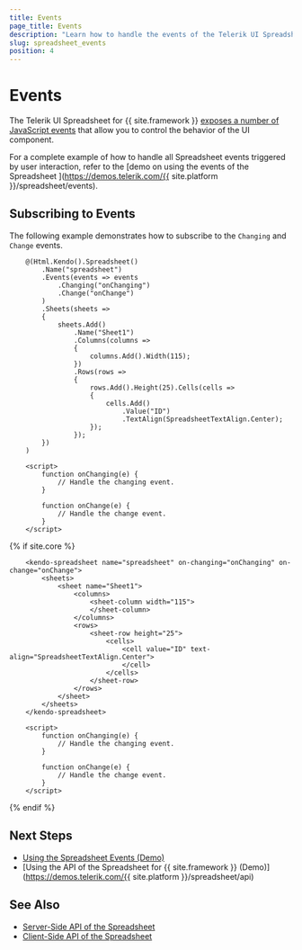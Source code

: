 ```yaml
---
title: Events
page_title: Events
description: "Learn how to handle the events of the Telerik UI Spreadsheet component for {{ site.framework }}."
slug: spreadsheet_events
position: 4
---
```


# Events

The Telerik UI Spreadsheet for {{ site.framework }} [exposes a number of JavaScript events](/api/kendo.mvc.ui.fluent/spreadsheeteventbuilder) that allow you to control the behavior of the UI component.

For a complete example of how to handle all Spreadsheet events triggered by user interaction, refer to the [demo on using the events of the Spreadsheet ](https://demos.telerik.com/{{ site.platform }}/spreadsheet/events).


## Subscribing to Events

The following example demonstrates how to subscribe to the `Changing` and `Change` events.

```HtmlHelper
    @(Html.Kendo().Spreadsheet()
        .Name("spreadsheet")
        .Events(events => events
            .Changing("onChanging")
            .Change("onChange")
        )
        .Sheets(sheets =>
        {
            sheets.Add()
                .Name("Sheet1")
                .Columns(columns =>
                {
                    columns.Add().Width(115);
                })
                .Rows(rows =>
                {
                    rows.Add().Height(25).Cells(cells =>
                    {
                        cells.Add()
                            .Value("ID")
                            .TextAlign(SpreadsheetTextAlign.Center);
                    });
                });
        })
    )

    <script>
        function onChanging(e) {
            // Handle the changing event.
        }

        function onChange(e) {
            // Handle the change event.
        }
    </script>
```
{% if site.core %}
```TagHelper
    <kendo-spreadsheet name="spreadsheet" on-changing="onChanging" on-change="onChange">
        <sheets>
            <sheet name="Sheet1">
                <columns>
                    <sheet-column width="115">
                    </sheet-column>
                </columns>
                <rows>
                    <sheet-row height="25">
                        <cells>
                            <cell value="ID" text-align="SpreadsheetTextAlign.Center">
                            </cell>
                        </cells>
                    </sheet-row>
                </rows>
            </sheet>
        </sheets>
    </kendo-spreadsheet>

    <script>
        function onChanging(e) {
            // Handle the changing event.
        }

        function onChange(e) {
            // Handle the change event.
        }
    </script>
```
{% endif %}

## Next Steps

* [Using the Spreadsheet Events (Demo)](https://demos.telerik.com/aspnet-core/spreadsheet/events)
* [Using the API of the Spreadsheet for {{ site.framework }} (Demo)](https://demos.telerik.com/{{ site.platform }}/spreadsheet/api)

## See Also

* [Server-Side API of the Spreadsheet](/api/spreadsheet)
* [Client-Side API of the Spreadsheet](https://docs.telerik.com/kendo-ui/api/javascript/ui/spreadsheet)